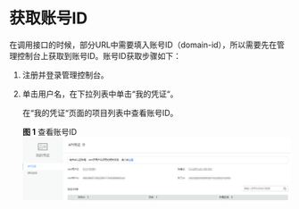# 获取账号ID<a name="ocr_03_0131"></a>

在调用接口的时候，部分URL中需要填入账号ID（domain-id），所以需要先在管理控制台上获取到账号ID。账号ID获取步骤如下：

1.  注册并登录管理控制台。
2.  单击用户名，在下拉列表中单击“我的凭证“。

    在“我的凭证“页面的项目列表中查看账号ID。

    **图 1**  查看账号ID<a name="fig20626132135515"></a>  
    ![](figures/查看账号ID.png "查看账号ID")


